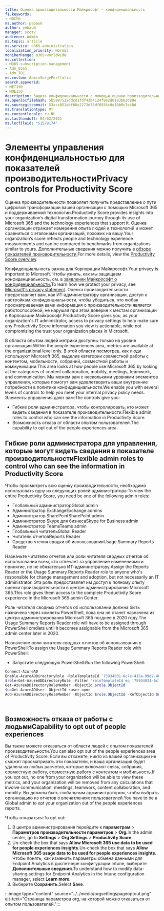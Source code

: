 ```yaml
---
title: Оценка производительности Майкрософт — конфиденциальность
f1.keywords:
- NOCSH
ms.author: pebaum
author: pebaum
manager: scotv
audience: Admin
ms.topic: article
ms.service: o365-administration
localization_priority: Normal
monikerRange: o365-worldwide
ms.collection:
- M365-subscription-management
- Adm_O365
- Adm_TOC
ms.custom: AdminSurgePortfolio
search.appverid:
- MET150
- MOE150
description: Защита конфиденциальности с помощью оценки производительности.
ms.openlocfilehash: 5b5997532ddcd1fdf43b4124f8e2d8183bb3d89e
ms.sourcegitcommit: 53acc851abf68e2272e75df0856c0e16b0c7e48d
ms.translationtype: MT
ms.contentlocale: ru-RU
ms.lasthandoff: 04/02/2021
ms.locfileid: "51579174"
---
```

# <a name="privacy-controls-for-productivity-score"></a><span data-ttu-id="36d51-103">Элементы управления конфиденциальностью для показателей производительности</span><span class="sxs-lookup"><span data-stu-id="36d51-103">Privacy controls for Productivity Score</span></span>

<span data-ttu-id="36d51-104">Оценка производительности позволяет получить представление о пути цифровой трансформации вашей организации с помощью Microsoft 365 и поддерживаемой технологии.</span><span class="sxs-lookup"><span data-stu-id="36d51-104">Productivity Score provides insights into your organization’s digital transformation journey through its use of Microsoft 365 and the technology experiences that support it.</span></span>  <span data-ttu-id="36d51-105">Оценка организации отражает измерения опыта людей и технологий и может сравниться с эталонами организаций, похожих на вашу.</span><span class="sxs-lookup"><span data-stu-id="36d51-105">Your organization’s score reflects people and technology experience measurements and can be compared to benchmarks from organizations similar to yours.</span></span> <span data-ttu-id="36d51-106">Дополнительные сведения можно получить в [обзоре показателей производительности.](productivity-score.md)</span><span class="sxs-lookup"><span data-stu-id="36d51-106">For more details, view the [Productivity Score overview](productivity-score.md).</span></span>

<span data-ttu-id="36d51-107">Конфиденциальность важна для Корпорации Майкрософт.</span><span class="sxs-lookup"><span data-stu-id="36d51-107">Your privacy is important to Microsoft.</span></span> <span data-ttu-id="36d51-108">Чтобы узнать, как мы защищаем конфиденциальность, см. в [заявлении Майкрософт о конфиденциальности.](https://privacy.microsoft.com/privacystatement)</span><span class="sxs-lookup"><span data-stu-id="36d51-108">To learn how we protect your privacy, see [Microsoft's privacy statement](https://privacy.microsoft.com/privacystatement).</span></span> <span data-ttu-id="36d51-109">Оценка производительности предоставляет вам, как ИТ-администратору организации, доступ к настройкам конфиденциальности, чтобы убедиться, что любая просматриваемая вами информация о производительности является работоспособной, не нарушая при этом доверие к местам организации в Корпорации Майкрософт.</span><span class="sxs-lookup"><span data-stu-id="36d51-109">Productivity Score gives you, as your organization's IT administrator, access to privacy settings to help make sure any Productivity Score information you view is actionable, while not compromising the trust your organization places in Microsoft.</span></span>

<span data-ttu-id="36d51-110">В области опытом людей метрики доступны только на уровне организации.</span><span class="sxs-lookup"><span data-stu-id="36d51-110">Within the people experiences area, metrics are available at the organizational level only.</span></span> <span data-ttu-id="36d51-111">В этой области посмотрев, как люди используют Microsoft 365, выделив категории совместной работы с контентом, мобильности, собраний, совместной работы и коммуникации.</span><span class="sxs-lookup"><span data-stu-id="36d51-111">This area looks at how people use Microsoft 365 by looking at the categories of content collaboration, mobility, meetings, teamwork, and communication.</span></span> <span data-ttu-id="36d51-112">Мы можем вам с несколькими уровнями элементов управления, которые помогут вам удовлетворить ваши внутренние потребности в политике конфиденциальности.</span><span class="sxs-lookup"><span data-stu-id="36d51-112">We enable you with several levels of controls to help you meet your internal privacy policy needs.</span></span>
<span data-ttu-id="36d51-113">Элементы управления дают вам:</span><span class="sxs-lookup"><span data-stu-id="36d51-113">The controls give you:</span></span>

- <span data-ttu-id="36d51-114">Гибкие роли администратора, чтобы контролировать, кто может видеть сведения в показателе производительности.</span><span class="sxs-lookup"><span data-stu-id="36d51-114">Flexible admin roles to control who can see the information in Productivity Score.</span></span>
- <span data-ttu-id="36d51-115">Возможность отказа от области опытом пользователей.</span><span class="sxs-lookup"><span data-stu-id="36d51-115">The capability to opt out of the people experiences area.</span></span>

## <a name="flexible-admin-roles-to-control-who-can-see-the-information-in-productivity-score"></a><span data-ttu-id="36d51-116">Гибкие роли администратора для управления, которые могут видеть сведения в показателе производительности</span><span class="sxs-lookup"><span data-stu-id="36d51-116">Flexible admin roles to control who can see the information in Productivity Score</span></span>

<span data-ttu-id="36d51-117">Чтобы просмотреть всю оценку производительности, необходимо использовать одну из следующих ролей администратора:</span><span class="sxs-lookup"><span data-stu-id="36d51-117">To view the entire Productivity Score, you need be one of the following admin roles:</span></span>

- <span data-ttu-id="36d51-118">Глобальный администратор</span><span class="sxs-lookup"><span data-stu-id="36d51-118">Global admin</span></span>
- <span data-ttu-id="36d51-119">Администратор Exchange</span><span class="sxs-lookup"><span data-stu-id="36d51-119">Exchange admins</span></span>
- <span data-ttu-id="36d51-120">Администратор SharePoint</span><span class="sxs-lookup"><span data-stu-id="36d51-120">SharePoint admin</span></span>
- <span data-ttu-id="36d51-121">Администратор Skype для бизнеса</span><span class="sxs-lookup"><span data-stu-id="36d51-121">Skype for Business admin</span></span>
- <span data-ttu-id="36d51-122">Администратор Teams</span><span class="sxs-lookup"><span data-stu-id="36d51-122">Teams admin</span></span>
- <span data-ttu-id="36d51-123">Глобальный читатель</span><span class="sxs-lookup"><span data-stu-id="36d51-123">Global Reader</span></span>
- <span data-ttu-id="36d51-124">Читатель отчетов</span><span class="sxs-lookup"><span data-stu-id="36d51-124">Reports Reader</span></span>
- <span data-ttu-id="36d51-125">Средство чтения сводки об использовании</span><span class="sxs-lookup"><span data-stu-id="36d51-125">Usage Summary Reports Reader</span></span>

<span data-ttu-id="36d51-126">Назначьте читателю отчетов или роли читателя сводных отчетов об использовании всем, кто отвечает за управление изменениями и принятие, но не обязательно ИТ-администратору.</span><span class="sxs-lookup"><span data-stu-id="36d51-126">Assign the Reports Reader or the Usage Summary Reports Reader role to anyone who's responsible for change management and adoption, but not necessarily an IT administrator.</span></span> <span data-ttu-id="36d51-127">Эта роль предоставляет им доступ к полному опыту оценки производительности в центре администрирования Microsoft 365.</span><span class="sxs-lookup"><span data-stu-id="36d51-127">This role gives them access to the complete Productivity Score experience in the Microsoft 365 admin Center.</span></span>

<span data-ttu-id="36d51-128">Роль читателя сводных отчетов об использовании должна быть назначена через комлеты PowerShell, пока она не станет назначена из центра администрирования Microsoft 365 позднее в 2020 году.</span><span class="sxs-lookup"><span data-stu-id="36d51-128">The Usage Summary Reports Reader role will have to be assigned through PowerShell cmdlets until it becomes assignable from the Microsoft 365 admin center later in 2020.</span></span>

<span data-ttu-id="36d51-129">Назначение роли читателя сводных отчетов об использовании в PowerShell:</span><span class="sxs-lookup"><span data-stu-id="36d51-129">To assign the Usage Summary Reports Reader role with PowerShell:</span></span>

- <span data-ttu-id="36d51-130">Запустите следующую PowerShell:</span><span class="sxs-lookup"><span data-stu-id="36d51-130">Run the following PowerShell:</span></span>

```powershell
Connect-AzureAD
Enable-AzureADDirectoryRole -RoleTemplateId '75934031-6c7e-415a-99d7-48dbd49e875e'
$role=Get-AzureADDirectoryRole -Filter "roleTemplateId eq '75934031-6c7e-415a-99d7-48dbd49e875e'"
Get-AzureADDirectoryRoleMember -ObjectId $role.ObjectId
$u=Get-AzureADUser -ObjectId <user upn>
Add-AzureADDirectoryRoleMember -ObjectId $role.ObjectId -RefObjectId $u.ObjectId
```

</br>


## <a name="capability-to-opt-out-of-people-experiences"></a><span data-ttu-id="36d51-131">Возможность отказа от работы с людьми</span><span class="sxs-lookup"><span data-stu-id="36d51-131">Capability to opt out of people experiences</span></span>

<span data-ttu-id="36d51-132">Вы также можете отказаться от области людей с опытом показателей производительности.</span><span class="sxs-lookup"><span data-stu-id="36d51-132">You can also opt out of the people experiences area of Productivity Score.</span></span> <span data-ttu-id="36d51-133">Если вы откажете, никто из вашей организации не сможет просматривать эти показатели, и ваша организация будет удалена из любых расчетов, которые включают связь, собрания, совместную работу, совместную работу с контентом и мобильность.</span><span class="sxs-lookup"><span data-stu-id="36d51-133">If you opt out, no one from your organization will be able to view these metrics, and your organization will be removed from any calculations that involve communication, meetings, teamwork, content collaboration, and mobility.</span></span> <span data-ttu-id="36d51-134">Вы должны быть глобальным администратором, чтобы выбрать организацию из отчетов о впечатлениях пользователей.</span><span class="sxs-lookup"><span data-stu-id="36d51-134">You have to be a Global admin to opt your organization out of the people experiences reports.</span></span>

<span data-ttu-id="36d51-135">Чтобы отказаться:</span><span class="sxs-lookup"><span data-stu-id="36d51-135">To opt out:</span></span>

1. <span data-ttu-id="36d51-136">В центре администрирования перейдите к **параметрам**   >   **Параметров производительности параметров**  >  **Org.**</span><span class="sxs-lookup"><span data-stu-id="36d51-136">In the admin center, go to **Settings**  >  **Org Settings** > **Productivity Score**.</span></span>
2. <span data-ttu-id="36d51-137">Un-check the box that says **Allow Microsoft 365 use data to be used for people experiences insights.**</span><span class="sxs-lookup"><span data-stu-id="36d51-137">Un-check the box that says  **Allow Microsoft 365 usage data to be used for people experiences insights**.</span></span> <span data-ttu-id="36d51-138">Чтобы понять, как изменить параметры обмена данными для Endpoint Analytics в диспетчере конфигурации Intune, выберите **Дополнительные сведения**.</span><span class="sxs-lookup"><span data-stu-id="36d51-138">To understand how to modify data-sharing settings for Endpoint Analytics in the Intune configuration manager, select **Learn more**.</span></span>
3. <span data-ttu-id="36d51-139">Выберите  **Сохранить**.</span><span class="sxs-lookup"><span data-stu-id="36d51-139">Select  **Save**.</span></span>

:::image type="content" source="../../media/orgsettingspageoptout.png" alt-text="Страница параметров org, на которой можно отказаться от опытом пользователей.":::
